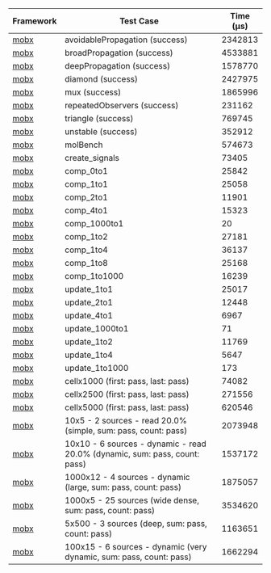 | Framework | Test Case | Time (μs) |
| --- | --- | --- |
| [mobx](https://github.com/mobxjs/mobx.dart) | avoidablePropagation (success) | 2342813 |
| [mobx](https://github.com/mobxjs/mobx.dart) | broadPropagation (success) | 4533881 |
| [mobx](https://github.com/mobxjs/mobx.dart) | deepPropagation (success) | 1578770 |
| [mobx](https://github.com/mobxjs/mobx.dart) | diamond (success) | 2427975 |
| [mobx](https://github.com/mobxjs/mobx.dart) | mux (success) | 1865996 |
| [mobx](https://github.com/mobxjs/mobx.dart) | repeatedObservers (success) | 231162 |
| [mobx](https://github.com/mobxjs/mobx.dart) | triangle (success) | 769745 |
| [mobx](https://github.com/mobxjs/mobx.dart) | unstable (success) | 352912 |
| [mobx](https://github.com/mobxjs/mobx.dart) | molBench | 574673 |
| [mobx](https://github.com/mobxjs/mobx.dart) | create_signals | 73405 |
| [mobx](https://github.com/mobxjs/mobx.dart) | comp_0to1 | 25842 |
| [mobx](https://github.com/mobxjs/mobx.dart) | comp_1to1 | 25058 |
| [mobx](https://github.com/mobxjs/mobx.dart) | comp_2to1 | 11901 |
| [mobx](https://github.com/mobxjs/mobx.dart) | comp_4to1 | 15323 |
| [mobx](https://github.com/mobxjs/mobx.dart) | comp_1000to1 | 20 |
| [mobx](https://github.com/mobxjs/mobx.dart) | comp_1to2 | 27181 |
| [mobx](https://github.com/mobxjs/mobx.dart) | comp_1to4 | 36137 |
| [mobx](https://github.com/mobxjs/mobx.dart) | comp_1to8 | 25168 |
| [mobx](https://github.com/mobxjs/mobx.dart) | comp_1to1000 | 16239 |
| [mobx](https://github.com/mobxjs/mobx.dart) | update_1to1 | 25017 |
| [mobx](https://github.com/mobxjs/mobx.dart) | update_2to1 | 12448 |
| [mobx](https://github.com/mobxjs/mobx.dart) | update_4to1 | 6967 |
| [mobx](https://github.com/mobxjs/mobx.dart) | update_1000to1 | 71 |
| [mobx](https://github.com/mobxjs/mobx.dart) | update_1to2 | 11769 |
| [mobx](https://github.com/mobxjs/mobx.dart) | update_1to4 | 5647 |
| [mobx](https://github.com/mobxjs/mobx.dart) | update_1to1000 | 173 |
| [mobx](https://github.com/mobxjs/mobx.dart) | cellx1000 (first: pass, last: pass) | 74082 |
| [mobx](https://github.com/mobxjs/mobx.dart) | cellx2500 (first: pass, last: pass) | 271556 |
| [mobx](https://github.com/mobxjs/mobx.dart) | cellx5000 (first: pass, last: pass) | 620546 |
| [mobx](https://github.com/mobxjs/mobx.dart) | 10x5 - 2 sources - read 20.0% (simple, sum: pass, count: pass) | 2073948 |
| [mobx](https://github.com/mobxjs/mobx.dart) | 10x10 - 6 sources - dynamic - read 20.0% (dynamic, sum: pass, count: pass) | 1537172 |
| [mobx](https://github.com/mobxjs/mobx.dart) | 1000x12 - 4 sources - dynamic (large, sum: pass, count: pass) | 1875057 |
| [mobx](https://github.com/mobxjs/mobx.dart) | 1000x5 - 25 sources (wide dense, sum: pass, count: pass) | 3534620 |
| [mobx](https://github.com/mobxjs/mobx.dart) | 5x500 - 3 sources (deep, sum: pass, count: pass) | 1163651 |
| [mobx](https://github.com/mobxjs/mobx.dart) | 100x15 - 6 sources - dynamic (very dynamic, sum: pass, count: pass) | 1662294 |
